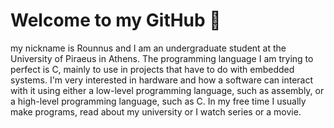 # Welcome to my GitHub 👋
my nickname is Rounnus and I am an undergraduate student at the University of Piraeus in Athens.  The programming language I am trying to perfect is C, mainly to use in projects that have to do with embedded systems.  I'm very interested in hardware and how a software can interact with it using either a low-level programming language, such as assembly, or a high-level programming language, such as C. In my free time I usually make programs, read about  my university or I watch series or a movie.
